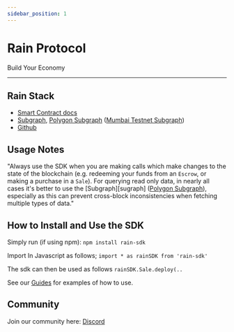 ```yaml
---
sidebar_position: 1
---
```


# Rain Protocol

Build Your Economy

---

## Rain Stack

* [Smart Contract docs][smart-contracts]
* [Subgraph][subgraph], [Polygon Subgraph][polygon-subgraph] ([Mumbai Testnet Subgraph][mumbai-subgraph])
* [Github][github]

## Usage Notes

"Always use the SDK when you are making calls which make changes to the state of the blockchain (e.g. redeeming your funds from an `Escrow`, or making a purchase in a `Sale`). For querying read only data, in nearly all cases it's better to use the [Subgraph][sugraph] ([Polygon Subgraph][polygon-subgraph]), especially as this can prevent cross-block inconsistencies when fetching multiple types of data."


## How to Install and Use the SDK

Simply run (if using npm):
`npm install rain-sdk`

Import In Javascript as follows; `import * as rainSDK from 'rain-sdk'`

The sdk can then be used as follows `rainSDK.Sale.deploy(..`

See our [Guides][guides] for examples of how to use.


## Community

Join our community here: [Discord][discord]


[smart-contracts]: https://docs.rainprotocol.xyz/smart-contracts/claim/EmissionsERC20

[//]: # (todo add this to environment variables)
[subgraph]: https://thegraph.com/hosted-service/subgraph/beehive-innovation/rain-protocol
[polygon-subgraph]: https://thegraph.com/hosted-service/subgraph/beehive-innovation/rain-protocol-v2-polygon
[mumbai-subgraph]: https://thegraph.com/hosted-service/subgraph/beehive-innovation/rain-protocol-v2-mumbai
[github]: https://github.com/beehive-innovation/rain-protocol
[guides]: https://docs.rainprotocol.xyz/guides/Frontend/using-the-sdk-to-deploy-your-first-rain-contract
[discord]: https://discord.gg/dzYS3JSwDP
